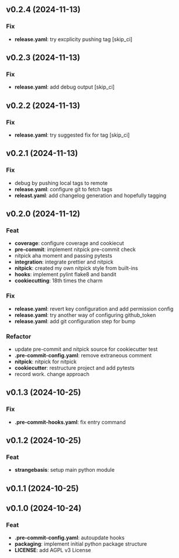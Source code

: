 ## v0.2.4 (2024-11-13)

### Fix

- **release.yaml**: try excplicity pushing tag [skip_ci]

## v0.2.3 (2024-11-13)

### Fix

- **release.yaml**: add debug output [skip_ci]

## v0.2.2 (2024-11-13)

### Fix

- **release.yaml**: try suggested fix for tag [skip_ci]

## v0.2.1 (2024-11-13)

### Fix

- debug by pushing local tags to remote
- **release.yaml**: configure git to fetch tags
- **releast.yaml**: add changelog generation and hopefully tagging

## v0.2.0 (2024-11-12)

### Feat

- **coverage**: configure coverage and cookiecut
- **pre-commit**: implement nitpick pre-commit check
- nitpick aha moment and passing pytests
- **integration**: integrate prettier and nitpick
- **nitpick**: created my own nitpick style from built-ins
- **hooks**: implement pylint flake8 and bandit
- **cookiecutting**: 18th times the charm

### Fix

- **release.yaml**: revert key configuration and add permission config
- **release.yaml**: try another way of configuring github_token
- **release.yaml**: add git configuration step for bump

### Refactor

- update pre-commit and nitpick source for cookiecutter test
- **.pre-commit-config.yaml**: remove extraneous comment
- **nitpick**: nitpick for nitpick
- **cookiecutter**: restructure project and add pytests
- record work. change approach

## v0.1.3 (2024-10-25)

### Fix

- **.pre-commit-hooks.yaml**: fix entry command

## v0.1.2 (2024-10-25)

### Feat

- **strangebasis**: setup main python module

## v0.1.1 (2024-10-25)

## v0.1.0 (2024-10-24)

### Feat

- **.pre-commit-config.yaml**: autoupdate hooks
- **packaging**: implement initial python package structure
- **LICENSE**: add AGPL v3 License
